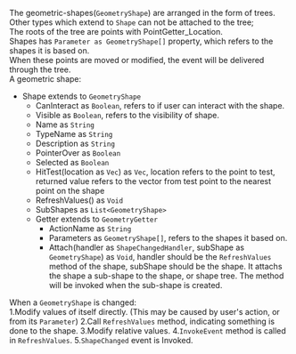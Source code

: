 The geometric-shapes(`GeometryShape`) are arranged in the form of trees. \
Other types which extend to `Shape` can not be attached to the tree;\
The roots of the tree are points with PointGetter_Location.\
Shapes has `Parameter as GeometryShape[]` property, which refers to the shapes it is based on.\
When these points are moved or modified, the event will be delivered through the tree.\
A geometric shape:
- Shape extends to `GeometryShape`
   - CanInteract as `Boolean`, refers to if user can interact with the shape.
   - Visible as `Boolean`, refers to the visibility of shape.
   - Name as `String`
   - TypeName as `String`
   - Description as `String`
   - PointerOver as `Boolean`
   - Selected as `Boolean`
   - HitTest(location as `Vec`) as `Vec`, location refers to the point to test, returned value refers to the vector from test point to the nearest point on the shape
   - RefreshValues() as `Void`
   - SubShapes as `List<GeometryShape>`
   - Getter extends to `GeometryGetter`
     - ActionName as `String`
     - Parameters as `GeometryShape[]`, refers to the shapes it based on.
     - Attach(handler as `ShapeChangedHandler`, subShape as `GeometryShape`) as `Void`, handler should be the `RefreshValues` method of the shape, subShape should be the shape. It attachs the shape a sub-shape to the shape, or shape tree. The method will be invoked when the sub-shape is created.

When a `GeometryShape` is changed:\
1.Modify values of itself directly. (This may be caused by user's action, or from its `Parameter`)
2.Call `RefreshValues` method, indicating something is done to the shape.
3.Modify relative values.
4.`InvokeEvent` method is called in `RefreshValues`.
5.`ShapeChanged` event is Invoked.
